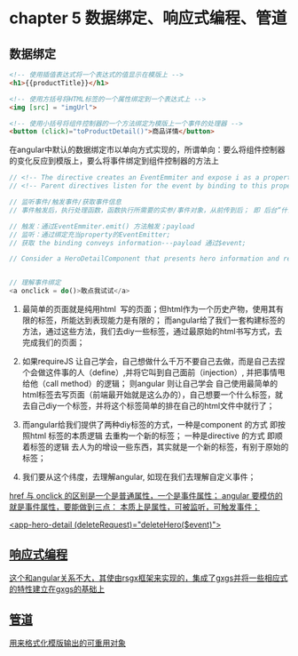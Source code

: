 # chapter 5 数据绑定、响应式编程、管道

## 数据绑定

```html
<!-- 使用插值表达式将一个表达式的值显示在模版上 -->
<h1>{{productTitle}}</h1>

<!-- 使用方括号将HTML标签的一个属性绑定到一个表达式上 -->
<img [src] = "imgUrl">

<!-- 使用小括号将组件控制器的一个方法绑定为模版上一个事件的处理器 -->
<button (click)="toProductDetail()">商品详情</button>

```

在angular中默认的数据绑定市以单向方式实现的，所谓单向：要么将组件控制器的变化反应到模版上，要么将事件绑定到组件控制器的方法上

```ts
// <!-- The directive creates an EventEmmiter and expose i as a property. The directive calls EventEmmiter.emit(payload) to fire event, passing in a message payload -->
// <!-- Parent directives listen for the event by binding to this property and accessing the payload thougn $event object -->

// 监听事件/触发事件/获取事件信息
// 事件触发后，执行处理函数，函数执行所需要的实参/事件对象，从前传到后； 即 后台“什么时候执行handler 以及 执行handler所需要的实参，均是从前面获取得到” 上述两点就是单向传输的内容；

// 触发：通过EventEmmiter.emit() 方法触发；payload
// 监听：通过绑定充当property的EventEmitter;
// 获取 the binding conveys information---payload 通过$event;

// Consider a HeroDetailComponent that presents hero information and response to user actions. Although the HeroDetailComponent has a delete button it doesn't know how to delete the hero itself. The best it can do is raise an event reporting the user's delete request.


// 理解事件绑定
<a onclick = do()>敢点我试试</a>

```
1. 最简单的页面就是纯用html  写的页面；但html作为一个历史产物，使用其有限的标签，所能达到表现能力是有限的； 而angular给了我们一套构建标签的方法，通过这些方法，我们去diy一些标签，通过最原始的html书写方式，去完成我们的页面；

2. 如果requireJS 让自己学会，自己想做什么千万不要自己去做，而是自己去捏个会做这件事的人（define）,并将它叫到自己面前（injection）, 并把事情甩给他（call method）的逻辑； 则angular 则让自己学会 自己使用最简单的html标签去写页面（前端最开始就是这么办的），自己想要一个什么标签，就去自己diy一个标签，并将这个标签简单的排在自己的html文件中就行了；

3. 而angular给我们提供了两种diy标签的方式，一种是component 的方式 即按照html 标签的本质逻辑 去重构一个新的标签； 一种是directive 的方式 即顺着标签的逻辑 去人为的增设一些东西，其实就是一个新的标签，有别于原始的标签；

4. 我们要从这个纬度，去理解angular, 如现在我们去理解自定义事件；

<a href="http://" target="_blank" onclick="do()">
href 与 onclick 的区别是一个是普通属性，一个是事件属性； angular 要模仿的就是事件属性，要能做到三点： 本质上是属性，可被监听，可触发事件；

<app-hero-detail (deleteRequest)="deleteHero($event)"></app-hero-detail>


## 响应式编程

这个和angular关系不大，其使由rsgx框架来实现的，集成了gxgs并将一些相应式的特性建立在gxgs的基础上

## 管道

用来格式化模版输出的可重用对象